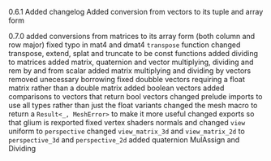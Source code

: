 0.6.1
Added changelog
Added conversion from vectors to its tuple and array form

0.7.0
added conversions from matrices to its array form (both column and row major)
fixed typo in mat4 and dmat4 `transpose` function
changed transpose, extend, splat and truncate to be const functions
added dividing to matrices
added matrix, quaternion and vector multiplying, dividing and rem by and from scalar
added matrix multiplying and dividing by vectors
removed unecessary borrowing
fixed doubble vectors requiring a float matrix rather than a double matrix
added boolean vectors
added comparisons to vectors that return bool vectors
changed prelude imports to use all types rather than just the float variants
changed the mesh macro to return a `Result<_, MeshError>` to make it more useful
changed exports so that glium is rexported
fixed vertex shaders normals and changed `view` uniform to `perspective`
changed `view_matrix_3d` and `view_matrix_2d` to `perspective_3d` and `perspective_2d`
added quaternion MulAssign and Dividing
